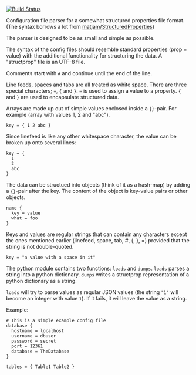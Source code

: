 [![Build Status](https://github.com/edgeware/structprop/workflows/Python/badge.svg)](https://github.com/edgeware/structprop/actions)

Configuration file parser for a somewhat structured properties file
format. (The syntax borrows a lot from [matjam/StructuredProperties](https://github.com/matjam/StructuredProperties))

The parser is designed to be as small and simple as possible.

The syntax of the config files should resemble standard properties
(prop = value) with the additional functionality for structuring the
data.  A "structprop" file is an UTF-8 file.

Comments start with `#` and continue until the end of the line.

Line feeds, spaces and tabs are all treated as white space. There are
three special characters; `=`, `{` and `}`.  `=` is used to assign a
value to a property.  `{` and `}` are used to encapsulate structured
data.

Arrays are made up out of simple values enclosed inside a `{}`-pair.
For example (array with values 1, 2 and "abc").

    key = { 1 2 abc }

Since linefeed is like any other whitespace character, the value can
be broken up onto several lines:

    key = {
      1
      2
      abc
    }

The data can be structued into objects (think of it as a hash-map) by
adding a `{}`-pair after the key.  The content of the object is key-value
pairs or other objects.

    name {
      key = value
      what = foo
    }

Keys and values are regular strings that can contain any characters
except the ones mentioned earlier (linefeed, space, tab, #, {, }, =)
provided that the string is not double-quoted.

    key = "a value with a space in it"

The python module contains two functions: `loads` and `dumps`. `loads`
parses a string into a python dictionary. `dumps` writes a structprop
representation of a python dictionary as a string.

`loads` will try to parse values as regular JSON values (the string
`"1"` will become an integer with value `1`).  If it fails, it will leave
the value as a string.

Example:

    # This is a simple example config file
    database {
      hostname = localhost
      username = dbuser
      password = secret
      port = 12361
      database = TheDatabase
    }

    tables = { Table1 Table2 }
